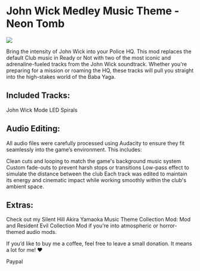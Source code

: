 # John Wick Medley Music Theme - Neon Tomb

<img src = "https://staticdelivery.nexusmods.com/mods/4205/images/5913/5913-1747248732-1048565187.jpeg">

Bring the intensity of John Wick into your Police HQ. This mod replaces the default Club music in Ready or Not with two of the most iconic and adrenaline-fueled tracks from the John Wick soundtrack. Whether you're preparing for a mission or roaming the HQ, these tracks will pull you straight into the high-stakes world of the Baba Yaga.

## Included Tracks:

John Wick Mode
LED Spirals

## Audio Editing:

All audio files were carefully processed using Audacity to ensure they fit seamlessly into the game’s environment. This includes:

Clean cuts and looping to match the game's background music system
Custom fade-outs to prevent harsh stops or transitions
Low-pass effect to simulate the distance between the club
Each track was edited to maintain its energy and cinematic impact while working smoothly within the club's ambient space.

## Extras:

Check out my Silent Hill Akira Yamaoka Music Theme Collection Mod: Mod and Resident Evil Collection Mod if you're into atmospheric or horror-themed audio mods.

If you’d like to buy me a coffee, feel free to leave a small donation. It means a lot for me! ❤️

Paypal
